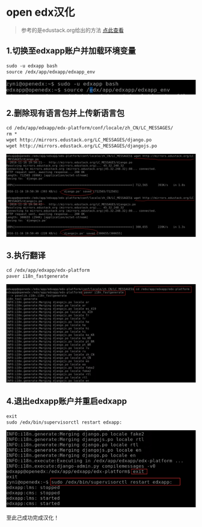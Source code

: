 # open edx汉化

> 参考的是edustack.org给出的方法 [点此查看](http://edustack.org/2015/10/26/open-edx-cypress%E5%AE%8C%E6%95%B4%E6%B1%89%E5%8C%96%E8%AF%AD%E8%A8%80%E5%8C%85/)

## 1.切换至edxapp账户并加载环境变量

```
sudo -u edxapp bash
source /edx/app/edxapp/edxapp_env
```
![edx-0](https://github.com/jennyzhang8800/os_platform/blob/master/pictures/edx-0.png)

## 2.删除现有语言包并上传新语言包
```
cd /edx/app/edxapp/edx-platform/conf/locale/zh_CN/LC_MESSAGES/
rm *
wget http://mirrors.edustack.org/LC_MESSAGES/django.po
wget http://mirrors.edustack.org/LC_MESSAGES/djangojs.po

```
![edx-1](https://github.com/jennyzhang8800/os_platform/blob/master/pictures/edx-1.png)

## 3.执行翻译
```
cd /edx/app/edxapp/edx-platform
paver i18n_fastgenerate
```

![edx-2](https://github.com/jennyzhang8800/os_platform/blob/master/pictures/edx-2.png)

## 4.退出edxapp账户并重启edxapp
```
exit
sudo /edx/bin/supervisorctl restart edxapp:
```
![edx-3](https://github.com/jennyzhang8800/os_platform/blob/master/pictures/edx-3.png)

至此己成功完成汉化！
